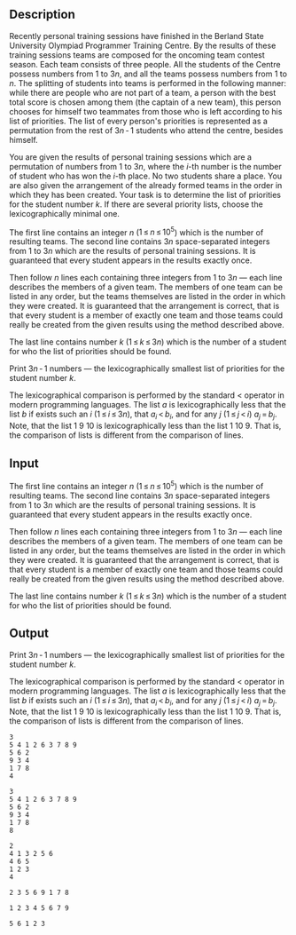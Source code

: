 ## Description

<div><p>Recently personal training sessions have finished in the Berland State University Olympiad Programmer Training Centre. By the results of these training sessions teams are composed for the oncoming team contest season. Each team consists of three people. All the students of the Centre possess numbers from <span class="tex-span">1</span> to <span class="tex-span">3<i>n</i></span>, and all the teams possess numbers from <span class="tex-span">1</span> to <span class="tex-span"><i>n</i></span>. The splitting of students into teams is performed in the following manner: while there are people who are not part of a team, a person with the best total score is chosen among them (the captain of a new team), this person chooses for himself two teammates from those who is left according to his list of priorities. The list of every person's priorities is represented as a permutation from <span class="tex-font-style-bf">the rest of</span> <span class="tex-span">3<i>n</i> - 1</span> students who attend the centre, besides himself.</p><p>You are given the results of personal training sessions which are a permutation of numbers from <span class="tex-span">1</span> to <span class="tex-span">3<i>n</i></span>, where the <span class="tex-span"><i>i</i></span>-th number is the number of student who has won the <span class="tex-span"><i>i</i></span>-th place. No two students share a place. You are also given the arrangement of the already formed teams in the order in which they has been created. Your task is to determine the list of priorities for the student number <span class="tex-span"><i>k</i></span>. If there are several priority lists, choose the lexicographically minimal one.</p></div><div class="input-specification"><p>The first line contains an integer <span class="tex-span"><i>n</i></span> (<span class="tex-span">1 ≤ <i>n</i> ≤ 10<sup class="upper-index">5</sup></span>) which is the number of resulting teams. The second line contains <span class="tex-span">3<i>n</i></span> space-separated integers from <span class="tex-span">1</span> to <span class="tex-span">3<i>n</i></span> which are the results of personal training sessions. It is guaranteed that every student appears in the results exactly once.</p><p>Then follow <span class="tex-span"><i>n</i></span> lines each containing three integers from <span class="tex-span">1</span> to <span class="tex-span">3<i>n</i></span> — each line describes the members of a given team. The members of one team can be listed in any order, but the teams themselves are listed in the order in which they were created. It is guaranteed that the arrangement is correct, that is that every student is a member of exactly one team and those teams could really be created from the given results using the method described above.</p><p>The last line contains number <span class="tex-span"><i>k</i></span> (<span class="tex-span">1 ≤ <i>k</i> ≤ 3<i>n</i></span>) which is the number of a student for who the list of priorities should be found.</p></div><div class="output-specification"><p>Print <span class="tex-span">3<i>n</i> - 1</span> numbers — the lexicographically smallest list of priorities for the student number <span class="tex-span"><i>k</i></span>. </p><p>The lexicographical comparison is performed by the standard &lt; operator in modern programming languages. The list <span class="tex-span"><i>a</i></span> is lexicographically less that the list <span class="tex-span"><i>b</i></span> if exists such an <span class="tex-span"><i>i</i></span> (<span class="tex-span">1 ≤ <i>i</i> ≤ 3<i>n</i></span>), that <span class="tex-span"><i>a</i><sub class="lower-index"><i>i</i></sub> &lt; <i>b</i><sub class="lower-index"><i>i</i></sub></span>, and for any <span class="tex-span"><i>j</i></span> (<span class="tex-span">1 ≤ <i>j</i> &lt; <i>i</i></span>) <span class="tex-span"><i>a</i><sub class="lower-index"><i>j</i></sub> = <i>b</i><sub class="lower-index"><i>j</i></sub></span>. Note, that the list <span class="tex-font-style-tt">1 9 10</span> is lexicographically less than the list <span class="tex-font-style-tt">1 10 9</span>. That is, the comparison of lists is different from the comparison of lines.</p></div>

## Input

<p>The first line contains an integer <span class="tex-span"><i>n</i></span> (<span class="tex-span">1 ≤ <i>n</i> ≤ 10<sup class="upper-index">5</sup></span>) which is the number of resulting teams. The second line contains <span class="tex-span">3<i>n</i></span> space-separated integers from <span class="tex-span">1</span> to <span class="tex-span">3<i>n</i></span> which are the results of personal training sessions. It is guaranteed that every student appears in the results exactly once.</p><p>Then follow <span class="tex-span"><i>n</i></span> lines each containing three integers from <span class="tex-span">1</span> to <span class="tex-span">3<i>n</i></span> — each line describes the members of a given team. The members of one team can be listed in any order, but the teams themselves are listed in the order in which they were created. It is guaranteed that the arrangement is correct, that is that every student is a member of exactly one team and those teams could really be created from the given results using the method described above.</p><p>The last line contains number <span class="tex-span"><i>k</i></span> (<span class="tex-span">1 ≤ <i>k</i> ≤ 3<i>n</i></span>) which is the number of a student for who the list of priorities should be found.</p>

## Output

<p>Print <span class="tex-span">3<i>n</i> - 1</span> numbers — the lexicographically smallest list of priorities for the student number <span class="tex-span"><i>k</i></span>. </p><p>The lexicographical comparison is performed by the standard &lt; operator in modern programming languages. The list <span class="tex-span"><i>a</i></span> is lexicographically less that the list <span class="tex-span"><i>b</i></span> if exists such an <span class="tex-span"><i>i</i></span> (<span class="tex-span">1 ≤ <i>i</i> ≤ 3<i>n</i></span>), that <span class="tex-span"><i>a</i><sub class="lower-index"><i>i</i></sub> &lt; <i>b</i><sub class="lower-index"><i>i</i></sub></span>, and for any <span class="tex-span"><i>j</i></span> (<span class="tex-span">1 ≤ <i>j</i> &lt; <i>i</i></span>) <span class="tex-span"><i>a</i><sub class="lower-index"><i>j</i></sub> = <i>b</i><sub class="lower-index"><i>j</i></sub></span>. Note, that the list <span class="tex-font-style-tt">1 9 10</span> is lexicographically less than the list <span class="tex-font-style-tt">1 10 9</span>. That is, the comparison of lists is different from the comparison of lines.</p>





```input1
3
5 4 1 2 6 3 7 8 9
5 6 2
9 3 4
1 7 8
4

```




```input2
3
5 4 1 2 6 3 7 8 9
5 6 2
9 3 4
1 7 8
8

```




```input3
2
4 1 3 2 5 6
4 6 5
1 2 3
4

```




```output1
2 3 5 6 9 1 7 8
```




```output2
1 2 3 4 5 6 7 9
```




```output3
5 6 1 2 3
```


